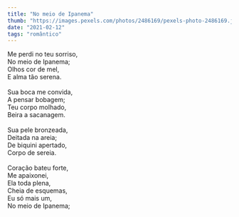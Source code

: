 ```yaml
---
title: "No meio de Ipanema"
thumb: "https://images.pexels.com/photos/2486169/pexels-photo-2486169.jpeg"
date: "2021-02-12"
tags: "romântico"
---
```

Me perdi no teu sorriso,  
No meio de Ipanema;  
Olhos cor de mel,  
E alma tão serena.  
<br />
Sua boca me convida,  
A pensar bobagem;  
Teu corpo molhado,  
Beira a sacanagem.  
<br />
Sua pele bronzeada,  
Deitada na areia;  
De biquini apertado,  
Corpo de sereia.  
<br />
Coração bateu forte,  
Me apaixonei,  
Ela toda plena,  
Cheia de esquemas,  
Eu só mais um,  
No meio de Ipanema;
